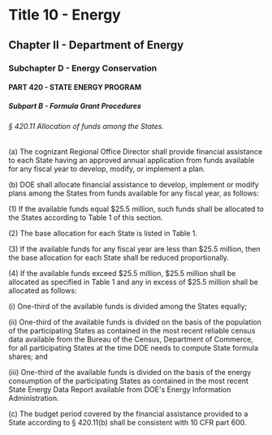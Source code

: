 
# Title 10 - Energy
## Chapter II - Department of Energy
### Subchapter D - Energy Conservation
#### PART 420 - STATE ENERGY PROGRAM
##### Subpart B - Formula Grant Procedures
###### § 420.11 Allocation of funds among the States.

(a) The cognizant Regional Office Director shall provide financial assistance to each State having an approved annual application from funds available for any fiscal year to develop, modify, or implement a plan.

(b) DOE shall allocate financial assistance to develop, implement or modify plans among the States from funds available for any fiscal year, as follows:

(1) If the available funds equal $25.5 million, such funds shall be allocated to the States according to Table 1 of this section.

(2) The base allocation for each State is listed in Table 1.

(3) If the available funds for any fiscal year are less than $25.5 million, then the base allocation for each State shall be reduced proportionally.

(4) If the available funds exceed $25.5 million, $25.5 million shall be allocated as specified in Table 1 and any in excess of $25.5 million shall be allocated as follows:

(i) One-third of the available funds is divided among the States equally;

(ii) One-third of the available funds is divided on the basis of the population of the participating States as contained in the most recent reliable census data available from the Bureau of the Census, Department of Commerce, for all participating States at the time DOE needs to compute State formula shares; and

(iii) One-third of the available funds is divided on the basis of the energy consumption of the participating States as contained in the most recent State Energy Data Report available from DOE's Energy Information Administration.

(c) The budget period covered by the financial assistance provided to a State according to § 420.11(b) shall be consistent with 10 CFR part 600.
